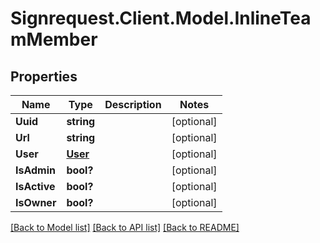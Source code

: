 # Signrequest.Client.Model.InlineTeamMember
## Properties

Name | Type | Description | Notes
------------ | ------------- | ------------- | -------------
**Uuid** | **string** |  | [optional] 
**Url** | **string** |  | [optional] 
**User** | [**User**](User.md) |  | [optional] 
**IsAdmin** | **bool?** |  | [optional] 
**IsActive** | **bool?** |  | [optional] 
**IsOwner** | **bool?** |  | [optional] 

[[Back to Model list]](../README.md#documentation-for-models) [[Back to API list]](../README.md#documentation-for-api-endpoints) [[Back to README]](../README.md)

